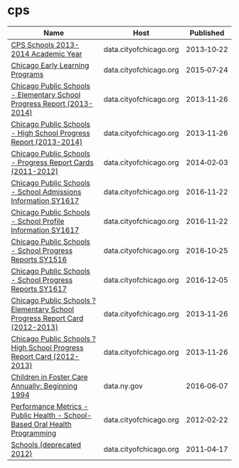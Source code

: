 # cps

Name | Host | Published
---- | ---- | ---------
[CPS Schools 2013-2014 Academic Year](../datasets/c7jj-qjvh.md) | data.cityofchicago.org | 2013&#x2011;10&#x2011;22
[Chicago Early Learning Programs](../datasets/ck29-hb9r.md) | data.cityofchicago.org | 2015&#x2011;07&#x2011;24
[Chicago Public Schools - Elementary School Progress Report (2013-2014)](../datasets/tj8h-mnuv.md) | data.cityofchicago.org | 2013&#x2011;11&#x2011;26
[Chicago Public Schools - High School Progress Report (2013-2014)](../datasets/2m8w-izji.md) | data.cityofchicago.org | 2013&#x2011;11&#x2011;26
[Chicago Public Schools - Progress Report Cards (2011-2012)](../datasets/9xs2-f89t.md) | data.cityofchicago.org | 2014&#x2011;02&#x2011;03
[Chicago Public Schools - School Admissions Information SY1617](../datasets/2i3t-vn5b.md) | data.cityofchicago.org | 2016&#x2011;11&#x2011;22
[Chicago Public Schools - School Profile Information SY1617](../datasets/8i6r-et8s.md) | data.cityofchicago.org | 2016&#x2011;11&#x2011;22
[Chicago Public Schools - School Progress Reports SY1516](../datasets/fvrx-esxp.md) | data.cityofchicago.org | 2016&#x2011;10&#x2011;25
[Chicago Public Schools - School Progress Reports SY1617](../datasets/cp7s-7gxg.md) | data.cityofchicago.org | 2016&#x2011;12&#x2011;05
[Chicago Public Schools ? Elementary School Progress Report Card (2012-2013)](../datasets/b5gj-d4r4.md) | data.cityofchicago.org | 2013&#x2011;11&#x2011;26
[Chicago Public Schools ? High School Progress Report Card (2012-2013)](../datasets/qemx-3d9f.md) | data.cityofchicago.org | 2013&#x2011;11&#x2011;26
[Children in Foster Care Annually: Beginning 1994](../datasets/hfc5-3hsu.md) | data.ny.gov | 2016&#x2011;06&#x2011;07
[Performance Metrics - Public Health - School-Based Oral Health Programming](../datasets/uvy2-xbnp.md) | data.cityofchicago.org | 2012&#x2011;02&#x2011;22
[Schools (deprecated 2012)](../datasets/kqmn-byj8.md) | data.cityofchicago.org | 2011&#x2011;04&#x2011;17

